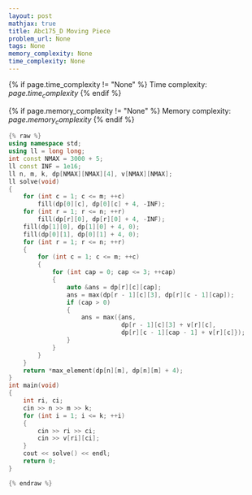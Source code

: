 ```yaml
---
layout: post
mathjax: true
title: Abc175_D Moving Piece
problem_url: None
tags: None
memory_complexity: None
time_complexity: None
---
```




{% if page.time_complexity != "None" %}
Time complexity: ${{ page.time_complexity }}$
{% endif %}

{% if page.memory_complexity != "None" %}
Memory complexity: ${{ page.memory_complexity }}$
{% endif %}

```cpp
{% raw %}
using namespace std;
using ll = long long;
int const NMAX = 3000 + 5;
ll const INF = 1e16;
ll n, m, k, dp[NMAX][NMAX][4], v[NMAX][NMAX];
ll solve(void)
{
    for (int c = 1; c <= m; ++c)
        fill(dp[0][c], dp[0][c] + 4, -INF);
    for (int r = 1; r <= n; ++r)
        fill(dp[r][0], dp[r][0] + 4, -INF);
    fill(dp[1][0], dp[1][0] + 4, 0);
    fill(dp[0][1], dp[0][1] + 4, 0);
    for (int r = 1; r <= n; ++r)
    {
        for (int c = 1; c <= m; ++c)
        {
            for (int cap = 0; cap <= 3; ++cap)
            {
                auto &ans = dp[r][c][cap];
                ans = max(dp[r - 1][c][3], dp[r][c - 1][cap]);
                if (cap > 0)
                {
                    ans = max({ans,
                               dp[r - 1][c][3] + v[r][c],
                               dp[r][c - 1][cap - 1] + v[r][c]});
                }
            }
        }
    }
    return *max_element(dp[n][m], dp[n][m] + 4);
}
int main(void)
{
    int ri, ci;
    cin >> n >> m >> k;
    for (int i = 1; i <= k; ++i)
    {
        cin >> ri >> ci;
        cin >> v[ri][ci];
    }
    cout << solve() << endl;
    return 0;
}

{% endraw %}
```